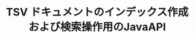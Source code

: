 ---
############################# Static ############################
layout: "auto-gen-gist"
draft: false
path: "ja/search/java/document/tsv"
otherformats: PDF DOC DOT DOCX DOCM DOTX DOTM TXT ODT OTT RTF XLS XLT XLSX XLSM XLSB XLTX XLTM XLA XLAM ODS OTS CSV XML PPT PPS POT PPTX PPTM POTX POTM PPSX PPSM ODP PST OST EML EMLX MSG ONE ZIP XHTML MHTML MD CHM EPUB  FB2 

############################# Head ############################
head_title: "Javaアプリ内にドキュメントのインデックス作成と検索操作を追加する"
head_description: "GroupDocs.Search Java APIは、PDF DOC、DOCX、RTF、XLSX、CSV、PPTX、EML、MSGなどのドキュメント形式のドキュメントのインデックス作成および検索操作をサポートします。"

############################# Header ############################
title: "TSV ドキュメントのインデックス作成および検索操作用のJavaAPI "
description: "GroupDocs.Search Java APIを使用すると、開発者は堅牢なドキュメント検索およびインデックス作成操作をアプリに統合できます。 PDF DOC、DOCX、RTF、XLSX、CSV、PPTX MSG、EMLなどのファイル形式をサポートします。"

######################### Download Button #######################
button:
    enable: true

############################# About ############################
about:
    enable: true
    title: "ドキュメントのインデックス作成および検索操作をJavaAPPに追加する方法"
    content: |
       データと情報の量は、日を追うごとに急速に増加しています。したがって、最小限のコストと労力でタイムリーに正しい情報を取得することが非常に重要です。このWebページでは、ユーザーが効率的なドキュメント検索機能を開発してビジネスアプリケーションに追加する方法についての情報を提供します。 。目的は、ユーザーのクエリに関連する情報をすばやく正確に見つけて表示することです。 GroupDocs.Search for Javaは、非常に効率的で使いやすいJava APIであり、ソフトウェア開発者がサードパーティのソフトウェアをインストールせずに、独自のアプリ内で基本レベルから高度なレベルのテキスト検索操作を操作するのに役立ちます。 Java APIは、複数のインデックスを共通のインデックスにマージする、異なるキーボードレイアウトの検索クエリ認識、形態学的なWordフォームのサポートなど、検索に関連するいくつかの便利な機能を提供します。シンプル、ブール、正規表現（Regex）、ファジー、大文字と小文字を区別する検索、同義語、ホモフォン、ワイルドカード、オブジェクトタイプ検索、データ範囲の設定、およびその他のタイプのクエリをサポートして、情報をすばやくエレガントに検索します。

############################# content ############################
steps:
    enable: true
    block:
    - title_left: "新しい検索インデックスを作成するか、Javaを介して既存の検索インデックスをロードします"
      content_left: |
       GroupDocs.Search Javaを使用すると、ソフトウェア開発者は新しい検索インデックスを生成したり、独自のJavaアプリ内に既存の検索インデックスをロードしたりできます。 以下のJavaコードの例は、新しいインデックスの作成と、数行のJavaコードを使用して既存のインデックスをロードする方法を示しています。 

      title_right: "Javaを介して新規または既存の検索インデックスを作成する"
      content_right: |
         * まず、インデックスフォルダへのパスを指定する必要があります
         * [Index](https://apireference.groupdocs.com/search/java/com.groupdocs.search/Index#Index(java.lang.String)) クラスのインスタンスを作成します
         *上記は、メモリまたはディスクにインデックスを作成し、既存のインデックスをロードすることもできます。
       
      gisthash: "02615fe51a919acdc5363d46c181dc7f"
      gistfile: "create_or_load_search_index.java"

    - title_left: "同期TSVドキュメントのJavaによるインデックス作成"
      content_left: |
       GroupDocs.Search Java APIを使用すると、ソフトウェアプログラマは、独自のJavaアプリ内の数行のコードでドキュメントに同期的にインデックスを付けることができます。 以下のJavaコード例は、ドキュメントのインデックス作成を簡単に同期的に実行する方法を示しています。 

      title_right: "TSVドキュメントを検索インデックスに同期的に追加します"
      content_right: |
        * まず、インデックスフォルダへのパスを指定する必要があります
        * 検索するドキュメントを含むフォルダへのパスを指定します
        * [Index](https://apireference.groupdocs.com/search/java/com.groupdocs.search/Index#Index(java.lang.String)) クラスのインスタンスを作成します
        * 上記は、メモリまたはディスクにインデックスを作成するか、既存のインデックスを開きます。
        * 指定されたフォルダからの同期インデックスドキュメント
     
      gisthash: "7079bf3c06128a69b842150d080e5e0b"
      gistfile: "Add_files_synchronously_to_indexing.java"
      
    - title_left: "Javaを介して非同期ドキュメントインデックスを実行する"
      content_left: |
        GroupDocs.Search Java APIを使用すると、ソフトウェアの専門家は、独自のJavaアプリ内で非同期ドキュメントのインデックス作成を実行できます。 以下のJavaコードは、開発者が数行のJavaコードを使用してドキュメントに非同期でインデックスを付ける方法を示しています。

      title_right: "TSV ドキュメントを非同期で検索インデックスに追加"
      content_right: |
        * まず、インデックスフォルダへのパスを指定する必要があります
        * 検索するドキュメントを含むフォルダへのパスを指定します
        * [Index](https://apireference.groupdocs.com/search/java/com.groupdocs.search/Index#Index(java.lang.String)) クラスのインスタンスを作成します
        * イベントへの登録
        * 操作の完了を示すコードを記述する必要があります
        * 非同期インデックスのフラグを設定する
        * 指定されたフォルダからの非同期インデックス作成ドキュメント
     
      gisthash: "7079bf3c06128a69b842150d080e5e0b"
      gistfile: "Add_files_asynchronously_to_indexing.java"

    - title_left: "Javaアプリで検索結果を強調表示する方法"
      content_left: |
       GroupDocs.Search Java APIを使用すると、開発者は検索結果を解釈し、見つかったドキュメントと単語やフレーズを一覧表示できます。 TSV ドキュメントのテキストを強調表示することもできます。 以下は、見つかったドキュメントを一覧表示し、数行のコードで検索結果を強調表示する方法を示すJavaコードの例です。

      title_right: "Java経由で検索結果を強調表示する"
      content_right: |
        * インデックスでのPeform検索
        * 検索に成功したら、結果を印刷します
        * ドキュメントを繰り返し、見つかったドキュメントを表示します
        * テキスト内の出現を強調表示
        * 検索結果が強調表示された出力HTML形式のドキュメントを生成する
     
      gisthash: "cc88d485f007d6da0d943043c8e13a52"
      gistfile: "how_to_highlight_search_result.java"

    - title_left: "システム要求"
      content_left: |
        GroupDocs.Search for Javaは、すべての主要なプラットフォームとオペレーティングシステムでサポートされています。 完全なシステム要件ガイドについては、以下のコードを実行する前に[システム要件](https://docs.groupdocs.com/search/java/system-requirements/) にアクセスしてください。次の前提条件がインストールされていることを確認してください。 システム：
          *オペレーティングシステム：Microsoft Windows、Linux、MacOS
          * Javaバージョンのサポート：J2SE 7.0（1.7）、J2SE 8.0（1.8）以降
          * GroupDocsの最新バージョンを入手します。GroupDocs[リポジトリ](https://repository.groupdocs.com/repo/com/groupdocs/groupdocs-search/) からJavaAPIを検索します。
        
      title_right: "GroupDocs.Searchを使用する理由"
      content_right: |
        * メモリ内およびディスク上での検索インデックスの作成。
        * ファイル、ストリーム、または構造からインデックスを作成する機能。
        * パスワードで保護されたドキュメントのインデックス作成のサポート。
        * 複数のインデックスのマージのサポート。
        * 検索のインデックス作成中にドキュメントをフィルタリングします。
        * 検索中のスペルチェックのサポート。
        * ブレンドされた文字は完全にサポートされています
        * さまざまな種類の検索を1つの検索クエリに結合します。
        * 単純な単語と正規表現の検索のサポート
        * 検索クエリでのエイリアス置換を完全にサポートします。

demos:
    enable: true
        

more_formats:
    enable: true


back_to_top:
    enable: true
---